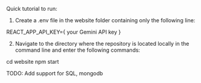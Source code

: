 Quick tutorial to run:

1) Create a .env file in the website folder containing only the following line:

  REACT_APP_API_KEY={ your Gemini API key }

2) Navigate to the directory where the repository is located locally in the command line and enter the following commands:

  cd website
  npm start



TODO:
Add support for SQL, mongodb
